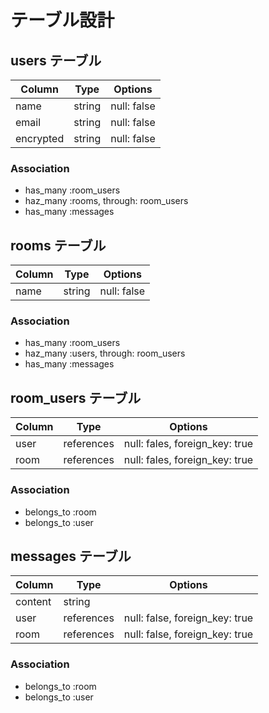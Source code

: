 # テーブル設計

## users テーブル

| Column             | Type   | Options     |
| ------------------ | ------ | ----------- |
| name               | string | null: false |
| email              | string | null: false |
| encrypted          | string | null: false |

### Association

- has_many :room_users
- haz_many :rooms, through: room_users
- has_many :messages

## rooms テーブル

| Column | Type   | Options     |
| ------ | ------ | ----------- |
| name   | string | null: false |

### Association

- has_many :room_users
- haz_many :users, through: room_users
- has_many :messages

## room_users テーブル
| Column | Type       | Options                        |
| ------ | ---------  | ------------------------------ |
| user   | references | null: fales, foreign_key: true |
| room   | references | null: fales, foreign_key: true |

### Association

- belongs_to :room
- belongs_to :user


## messages テーブル
| Column  | Type       | Options                        |
| ------- | ---------- | ------------------------------ |
| content | string     |                                |
| user    | references | null: false, foreign_key: true |
| room    | references | null: false, foreign_key: true |

### Association

- belongs_to :room
- belongs_to :user